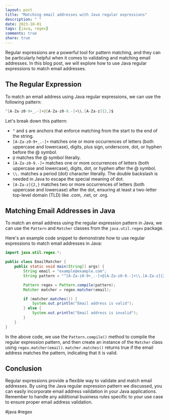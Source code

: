 ```yaml
---
layout: post
title: "Matching email addresses with Java regular expressions"
description: " "
date: 2023-10-01
tags: [java, regex]
comments: true
share: true
---
```


Regular expressions are a powerful tool for pattern matching, and they can be particularly helpful when it comes to validating and matching email addresses. In this blog post, we will explore how to use Java regular expressions to match email addresses.

## The Regular Expression

To match an email address using Java regular expressions, we can use the following pattern:

```java
^[A-Za-z0-9+_.-]+@[A-Za-z0-9.-]+\\.[A-Za-z]{2,}$
```

Let's break down this pattern:

- `^` and `$` are anchors that enforce matching from the start to the end of the string.
- `[A-Za-z0-9+_.-]+` matches one or more occurrences of letters (both uppercase and lowercase), digits, plus sign, underscore, dot, or hyphen before the @ symbol.
- `@` matches the @ symbol literally.
- `[A-Za-z0-9.-]+` matches one or more occurrences of letters (both uppercase and lowercase), digits, dot, or hyphen after the @ symbol.
- `\\.` matches a period (dot) character literally. The double backslash is needed in Java to escape the special meaning of dot.
- `[A-Za-z]{2,}` matches two or more occurrences of letters (both uppercase and lowercase) after the dot, ensuring at least a two-letter top-level domain (TLD) like .com, .net, or .org.

## Matching Email Addresses in Java

To match an email address using the regular expression pattern in Java, we can use the `Pattern` and `Matcher` classes from the `java.util.regex` package.

Here's an example code snippet to demonstrate how to use regular expressions to match email addresses in Java:

```java
import java.util.regex.*;

public class EmailMatcher {
    public static void main(String[] args) {
        String email = "example@example.com";
        String pattern = "^[A-Za-z0-9+_.-]+@[A-Za-z0-9.-]+\\.[A-Za-z]{2,}$";

        Pattern regex = Pattern.compile(pattern);
        Matcher matcher = regex.matcher(email);

        if (matcher.matches()) {
            System.out.println("Email address is valid");
        } else {
            System.out.println("Email address is invalid");
        }
    }
}
```

In the above code, we use the `Pattern.compile()` method to compile the regular expression pattern, and then create an instance of the `Matcher` class using `regex.matcher(email)`. `matcher.matches()` returns true if the email address matches the pattern, indicating that it is valid.

## Conclusion

Regular expressions provide a flexible way to validate and match email addresses. By using the Java regular expression pattern we discussed, you can easily incorporate email address validation in your Java applications. Remember to handle any additional business rules specific to your use case to ensure proper email address validation.

#java #regex